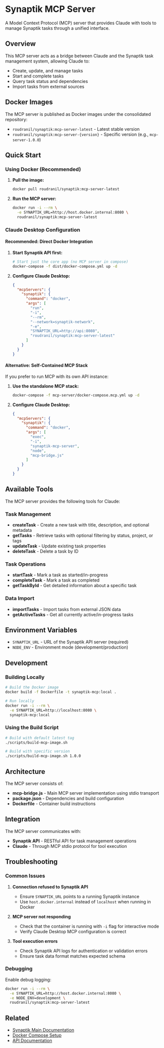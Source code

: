 # Synaptik MCP Server

A Model Context Protocol (MCP) server that provides Claude with tools to manage Synaptik tasks through a unified interface.

## Overview

This MCP server acts as a bridge between Claude and the Synaptik task management system, allowing Claude to:
- Create, update, and manage tasks
- Start and complete tasks
- Query task status and dependencies
- Import tasks from external sources

## Docker Images

The MCP server is published as Docker images under the consolidated repository:

- `roudranil/synaptik:mcp-server-latest` - Latest stable version
- `roudranil/synaptik:mcp-server-{version}` - Specific version (e.g., `mcp-server-1.0.0`)

## Quick Start

### Using Docker (Recommended)

1. **Pull the image:**
   ```bash
   docker pull roudranil/synaptik:mcp-server-latest
   ```

2. **Run the MCP server:**
   ```bash
   docker run -i --rm \
     -e SYNAPTIK_URL=http://host.docker.internal:8080 \
     roudranil/synaptik:mcp-server-latest
   ```

### Claude Desktop Configuration

#### Recommended: Direct Docker Integration

1. **Start Synaptik API first:**
   ```bash
   # Start just the core app (no MCP server in compose)
   docker-compose -f dist/docker-compose.yml up -d
   ```

2. **Configure Claude Desktop:**
   ```json
   {
     "mcpServers": {
       "synaptik": {
         "command": "docker",
         "args": [
           "run",
           "-i",
           "--rm",
           "--network=synaptik-network",
           "-e",
           "SYNAPTIK_URL=http://api:8080",
           "roudranil/synaptik:mcp-server-latest"
         ]
       }
     }
   }
   ```

#### Alternative: Self-Contained MCP Stack

If you prefer to run MCP with its own API instance:

1. **Use the standalone MCP stack:**
   ```bash
   docker-compose -f mcp-server/docker-compose.mcp.yml up -d
   ```

2. **Configure Claude Desktop:**
   ```json
   {
     "mcpServers": {
       "synaptik": {
         "command": "docker",
         "args": [
           "exec",
           "-i",
           "synaptik-mcp-server",
           "node",
           "mcp-bridge.js"
         ]
       }
     }
   }
   ```

## Available Tools

The MCP server provides the following tools for Claude:

### Task Management
- **createTask** - Create a new task with title, description, and optional metadata
- **getTasks** - Retrieve tasks with optional filtering by status, project, or tags
- **updateTask** - Update existing task properties
- **deleteTask** - Delete a task by ID

### Task Operations  
- **startTask** - Mark a task as started/in-progress
- **completeTask** - Mark a task as completed
- **getTaskById** - Get detailed information about a specific task

### Data Import
- **importTasks** - Import tasks from external JSON data
- **getActiveTasks** - Get all currently active/in-progress tasks

## Environment Variables

- `SYNAPTIK_URL` - URL of the Synaptik API server (required)
- `NODE_ENV` - Environment mode (development/production)

## Development

### Building Locally

```bash
# Build the Docker image
docker build -f Dockerfile -t synaptik-mcp:local .

# Run locally
docker run -i --rm \
  -e SYNAPTIK_URL=http://localhost:8080 \
  synaptik-mcp:local
```

### Using the Build Script

```bash
# Build with default latest tag
./scripts/build-mcp-image.sh

# Build with specific version
./scripts/build-mcp-image.sh 1.0.0
```

## Architecture

The MCP server consists of:

- **mcp-bridge.js** - Main MCP server implementation using stdio transport
- **package.json** - Dependencies and build configuration  
- **Dockerfile** - Container build instructions

## Integration

The MCP server communicates with:
- **Synaptik API** - RESTful API for task management operations
- **Claude** - Through MCP stdio protocol for tool execution

## Troubleshooting

### Common Issues

1. **Connection refused to Synaptik API**
   - Ensure `SYNAPTIK_URL` points to a running Synaptik instance
   - Use `host.docker.internal` instead of `localhost` when running in Docker

2. **MCP server not responding**
   - Check that the container is running with `-i` flag for interactive mode
   - Verify Claude Desktop MCP configuration is correct

3. **Tool execution errors**
   - Check Synaptik API logs for authentication or validation errors
   - Ensure task data format matches expected schema

### Debugging

Enable debug logging:
```bash
docker run -i --rm \
  -e SYNAPTIK_URL=http://host.docker.internal:8080 \
  -e NODE_ENV=development \
  roudranil/synaptik:mcp-server-latest
```

## Related

- [Synaptik Main Documentation](../README.md)
- [Docker Compose Setup](../dist/docker-compose.yml)
- [API Documentation](../server/README.md)